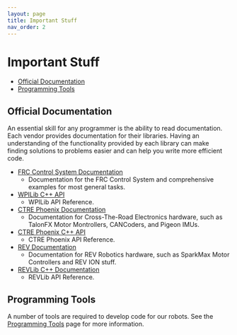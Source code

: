 ```yaml
---
layout: page
title: Important Stuff
nav_order: 2
---
```


# Important Stuff
* [Official Documentation](#official-documentation)
* [Programming Tools](#programming-tools)

## Official Documentation
An essential skill for any programmer is the ability to read documentation. Each vendor provides documentation for their libraries. Having an understanding of the functionality provided by each library can make finding solutions to problems easier and can help you write more efficient code.
* [FRC Control System Documentation](http://docs.wpilib.org/)
  - Documentation for the FRC Control System and comprehensive examples for most general tasks.
* [WPILib C++ API](https://github.wpilib.org/allwpilib/docs/release/cpp/index.html)
  - WPILib API Reference.
* [CTRE Phoenix Documentation](https://docs.ctre-phoenix.com/en/latest/index.html)
  - Documentation for Cross-The-Road Electronics hardware, such as TalonFX Motor Montrollers, CANCoders, and Pigeon IMUs.
* [CTRE Phoenix C++ API](https://api.ctr-electronics.com/phoenix/release/cpp/index.html)
  - CTRE Phoenix API Reference.
* [REV Documentation](https://docs.revrobotics.com/docs/rev-ion)
  - Documentation for REV Robotics hardware, such as SparkMax Motor Controllers and REV ION stuff.
* [REVLib C++ Documentation](https://codedocs.revrobotics.com/cpp/index.html)
  - REVLib API Reference.

## Programming Tools
A number of tools are required to develop code for our robots. See the [Programming Tools](/programming_tools) page for more information.
